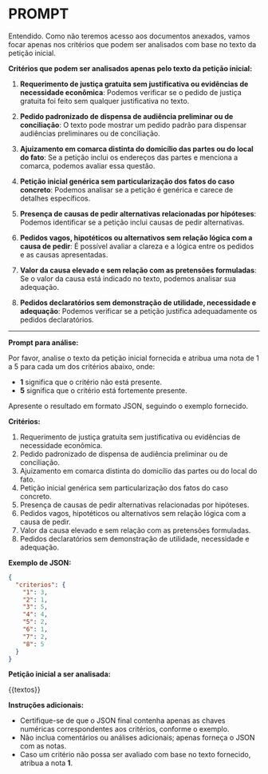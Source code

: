 # PROMPT

Entendido. Como não teremos acesso aos documentos anexados, vamos focar apenas nos critérios que podem ser analisados com base no texto da petição inicial.

**Critérios que podem ser analisados apenas pelo texto da petição inicial:**

1. **Requerimento de justiça gratuita sem justificativa ou evidências de necessidade econômica**: Podemos verificar se o pedido de justiça gratuita foi feito sem qualquer justificativa no texto.

2. **Pedido padronizado de dispensa de audiência preliminar ou de conciliação**: O texto pode mostrar um pedido padrão para dispensar audiências preliminares ou de conciliação.

3. **Ajuizamento em comarca distinta do domicílio das partes ou do local do fato**: Se a petição inclui os endereços das partes e menciona a comarca, podemos avaliar essa questão.

4. **Petição inicial genérica sem particularização dos fatos do caso concreto**: Podemos analisar se a petição é genérica e carece de detalhes específicos.

5. **Presença de causas de pedir alternativas relacionadas por hipóteses**: Podemos identificar se a petição inclui causas de pedir alternativas.

6. **Pedidos vagos, hipotéticos ou alternativos sem relação lógica com a causa de pedir**: É possível avaliar a clareza e a lógica entre os pedidos e as causas apresentadas.

7. **Valor da causa elevado e sem relação com as pretensões formuladas**: Se o valor da causa está indicado no texto, podemos analisar sua adequação.

8. **Pedidos declaratórios sem demonstração de utilidade, necessidade e adequação**: Podemos verificar se a petição justifica adequadamente os pedidos declaratórios.

---

**Prompt para análise:**

Por favor, analise o texto da petição inicial fornecida e atribua uma nota de 1 a 5 para cada um dos critérios abaixo, onde:

- **1** significa que o critério não está presente.
- **5** significa que o critério está fortemente presente.

Apresente o resultado em formato JSON, seguindo o exemplo fornecido.

**Critérios:**

1. Requerimento de justiça gratuita sem justificativa ou evidências de necessidade econômica.
2. Pedido padronizado de dispensa de audiência preliminar ou de conciliação.
3. Ajuizamento em comarca distinta do domicílio das partes ou do local do fato.
4. Petição inicial genérica sem particularização dos fatos do caso concreto.
5. Presença de causas de pedir alternativas relacionadas por hipóteses.
6. Pedidos vagos, hipotéticos ou alternativos sem relação lógica com a causa de pedir.
7. Valor da causa elevado e sem relação com as pretensões formuladas.
8. Pedidos declaratórios sem demonstração de utilidade, necessidade e adequação.

**Exemplo de JSON:**

```json
{
  "criterios": {
    "1": 3,
    "2": 1,
    "3": 5,
    "4": 4,
    "5": 2,
    "6": 1,
    "7": 2,
    "8": 5
  }
}
```

**Petição inicial a ser analisada:**

{{textos}}

**Instruções adicionais:**

- Certifique-se de que o JSON final contenha apenas as chaves numéricas correspondentes aos critérios, conforme o exemplo.
- Não inclua comentários ou análises adicionais; apenas forneça o JSON com as notas.
- Caso um critério não possa ser avaliado com base no texto fornecido, atribua a nota **1**.